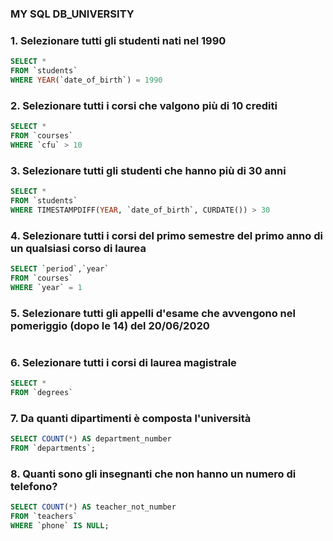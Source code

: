 ### MY SQL DB_UNIVERSITY ###

### 1. Selezionare tutti gli studenti nati nel 1990 ### 

```SQL
SELECT *
FROM `students`
WHERE YEAR(`date_of_birth`) = 1990
```
### 2. Selezionare tutti i corsi che valgono più di 10 crediti ###

```SQL
SELECT *
FROM `courses`
WHERE `cfu` > 10
```
### 3. Selezionare tutti gli studenti che hanno più di 30 anni ### 

```SQL
SELECT *
FROM `students`
WHERE TIMESTAMPDIFF(YEAR, `date_of_birth`, CURDATE()) > 30
```
### 4. Selezionare tutti i corsi del primo semestre del primo anno di un qualsiasi corso di laurea ###

```SQL
SELECT `period`,`year` 
FROM `courses`
WHERE `year` = 1
```
### 5. Selezionare tutti gli appelli d'esame che avvengono nel pomeriggio (dopo le 14) del 20/06/2020 ###

```SQL
```

### 6. Selezionare tutti i corsi di laurea magistrale ###

```SQL
SELECT * 
FROM `degrees`
```

### 7. Da quanti dipartimenti è composta l'università ###

```SQL
SELECT COUNT(*) AS department_number 
FROM `departments`;
```

### 8. Quanti sono gli insegnanti che non hanno un numero di telefono? ###

```SQL
SELECT COUNT(*) AS teacher_not_number 
FROM `teachers`
WHERE `phone` IS NULL;
```